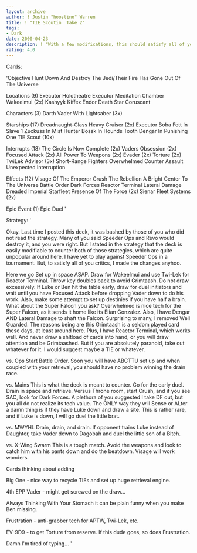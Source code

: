 ```yaml
---
layout: archive
author: ! Justin "hoostino" Warren
title: ! "TIE Scoutin  Take 2"
tags:
- Dark
date: 2000-04-23
description: ! "With a few modifications, this should satisfy all of you that rated version 1 of this low."
rating: 4.0
---
```

Cards: 

'Objective
Hunt Down And Destroy The Jedi/Their Fire Has Gone Out Of The Universe

Locations (9)
Executor Holotheatre
Executor Meditation Chamber
Wakeelmui (2x)
Kashyyk
Kiffex
Endor
Death Star
Coruscant

Characters (3)
Darth Vader With Lightsaber (3x)

Starships (17)
Dreadnaught-Class Heavy Cruiser (2x)
Executor
Boba Fett In Slave 1
Zuckuss In Mist Hunter
Bossk In Hounds Tooth
Dengar In Punishing One
TIE Scout (10x)

Interrupts (18)
The Circle Is Now Complete (2x)
Vaders Obsession (2x)
Focused Attack (2x)
All Power To Weapons (2x)
Evader (2x)
Torture (2x)
TwiLek Advisor (3x)
Short-Range Fighters
Overwhelmed
Counter Assault
Unexpected Interruption

Effects (12)
Visage Of The Emperor
Crush The Rebellion
A Bright Center To The Universe
Battle Order
Dark Forces
Reactor Terminal
Lateral Damage
Dreaded Imperial Starfleet
Presence Of The Force (2x)
Sienar Fleet Systems (2x)

Epic Event (1)
Epic Duel
'

Strategy: '

Okay. Last time I posted this deck, it was bashed
by those of you who did not read the strategy. Many
of you said Speeder Ops and Revo would destroy it,
and you were right. But I stated in the strategy
that the deck is easily modifiable to counter both
of those strategies, which are quite unpopular around
here. I have yet to play against Speeder Ops in
a tournament. But, to satisfy all of you critics, I
made the changes anyhoo.

Here we go
Set up in space ASAP. Draw for Wakeelmui and use
Twi-Lek for Reactor Terminal. Throw key doubles
back to avoid Grimtaash. Do not draw excessively.
If Luke or Ben hit the table early, draw for duel
initiators and wait until you have Focused Attack
before dropping Vader down to do his work. Also,
make some attempt to set up destinies if you have
half a brain. What about the Super Falcon you ask?
Overwhelmed is nice tech for the Super Falcon, as
it sends it home like its Elian Gonzalez. Also, I
have Dengar AND Lateral Damage to shaft the Falcon.
Surprising to many, I removed Well Guarded. The reasons
being are this Grimtaash is a seldom played card
these days, at least around here. Plus, I have Reactor
Terminal, which works well. And never draw a shltload of
cards into hand, or you will draw attention and be
Grimtaashed. But if you are absolutely paranoid, take
out whatever for it. I would suggest maybe a TIE or
whatever.

vs. Ops
Start Battle Order. Soon you will have ABCTTU set
up and when coupled with your retrieval, you
should have no problem winning the drain race.

vs. Mains
This is what the deck is meant to counter. Go for
the early duel. Drain in space and retrieve.
Versus Throne room, start Crush, and if you see SAC,
look for Dark Forces. A plethora of you suggested
I take DF out, but you all do not realize its tech
value. The ONLY way they will Sense or ALter a
damn thing is if they have Luke down and draw a
site. This is rather rare, and if Luke is down, I
will go duel the little brat.

vs. MWYHL
Drain, drain, and drain. If opponent trains Luke
instead of Daughter, take Vader down to Dagobah
and duel the little son of a Bltch.

vs. X-Wing Swarm
This is a tough match. Avoid the weapons and look to
catch him with his pants down and do the beatdown.
Visage will work wonders.

Cards thinking about adding

Big One - nice way to recycle TIEs and set up huge
retrieval engine.

4th EPP Vader - might get screwed on the draw...

Always Thinking With Your Stomach it can be plain
funny when you make Ben missing.

Frustration - anti-grabber tech for APTW, Twi-Lek,
etc.

EV-9D9 - to get Torture from reserve. If this dude goes, so
does Frustration.

Damn I'm tired of typing...	'